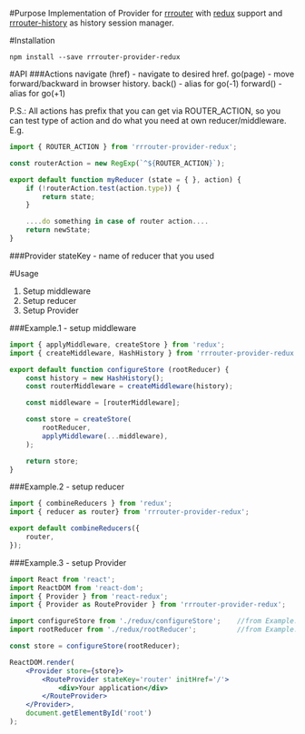 #Purpose
Implementation of Provider for [rrrouter](https://github.com/plandem/rrrouter) with [redux](https://github.com/reactjs/redux) support and [rrrouter-history](https://github.com/plandem/rrrouter-history) as history session manager.

#Installation
```
npm install --save rrrouter-provider-redux
```

#API
###Actions
navigate (href) - navigate to desired href.
go(page) - move forward/backward in browser history.
back() - alias for go(-1)
forward() - alias for go(+1)

P.S.: All actions has prefix that you can get via ROUTER_ACTION, so you can test type of action and do what you need at own reducer/middleware.
E.g.
```js
import { ROUTER_ACTION } from 'rrrouter-provider-redux';

const routerAction = new RegExp(`^${ROUTER_ACTION}`);

export default function myReducer (state = { }, action) {
	if (!routerAction.test(action.type)) {
		return state;
	}

	....do something in case of router action....
	return newState;
}
```

###Provider
stateKey - name of reducer that you used

#Usage
1. Setup middleware
2. Setup reducer
3. Setup Provider

###Example.1 - setup middleware
```js
import { applyMiddleware, createStore } from 'redux';
import { createMiddleware, HashHistory } from 'rrrouter-provider-redux';

export default function configureStore (rootReducer) {
	const history = new HashHistory();
	const routerMiddleware = createMiddleware(history);

	const middleware = [routerMiddleware];

	const store = createStore(
		rootReducer,
		applyMiddleware(...middleware),
	);

	return store;
}
```

###Example.2 - setup reducer
```js
import { combineReducers } from 'redux';
import { reducer as router} from 'rrrouter-provider-redux';

export default combineReducers({
	router,
});
```

###Example.3 - setup Provider
```jsx
import React from 'react';
import ReactDOM from 'react-dom';
import { Provider } from 'react-redux';
import { Provider as RouteProvider } from 'rrrouter-provider-redux';

import configureStore from './redux/configureStore';	//from Example.1
import rootReducer from './redux/rootReducer';			//from Example.2

const store = configureStore(rootReducer);

ReactDOM.render(
	<Provider store={store}>
		<RouteProvider stateKey='router' initHref='/'>
			<div>Your application</div>
		</RouteProvider>
	</Provider>,
	document.getElementById('root')
);
```

